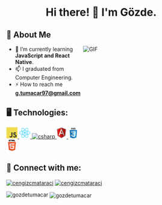 ### <h1 align="center"> Hi there! 👋 I'm Gözde. </h1>

<!--
**gozdetumacar/gozdetumacar** is a ✨ _special_ ✨ repository because its `README.md` (this file) appears on your GitHub profile.

Here are some ideas to get you started:
-->

## 👩 About Me
<img align="right" alt="GIF" src="https://i.ibb.co/8jd30vx/codingwithcoffee.gif" width="300" height="220" />

- 🌱 I’m currently learning **JavaScript and React Native**.
- 📫 I graduated from Computer Engineering.
- ⚡ How to reach me **g.tumacar97@gmail.com**

## 🖥 Technologies:
<p align="left"> 
<a href="https://developer.mozilla.org/en-US/docs/Web/JavaScript" target="_blank"> <img src="https://raw.githubusercontent.com/devicons/devicon/master/icons/javascript/javascript-original.svg" alt="javascript" width="30" height="30"/> </a> 
<a href="https://reactnative.dev/" target="_blank"> <img src="https://raw.githubusercontent.com/devicons/devicon/master/icons/react/react-original.svg" alt="react" width="30" height="30"/> </a> 
<a href="https://docs.microsoft.com/en-us/dotnet/csharp/" target="_blank"> <img src="https://seeklogo.com/images/C/c-sharp-c-logo-02F17714BA-seeklogo.com.png" alt="csharp" width="27" height="30"/> </a>
<a href="https://angularjs.org/" target="_blank"> <img src="https://raw.githubusercontent.com/devicons/devicon/master/icons/angularjs/angularjs-original.svg" alt="csharp" width="27" height="30"/> </a>
<a href="https://www.w3schools.com/css/" target="_blank"> <img src="https://raw.githubusercontent.com/devicons/devicon/master/icons/css3/css3-original-wordmark.svg" alt="css3" width="28" height="28"/> </a> 
<a href="https://www.w3.org/html/" target="_blank"> <img src="https://raw.githubusercontent.com/devicons/devicon/master/icons/html5/html5-original-wordmark.svg" alt="html5" width="30" height="30"/> </a> 

## 🔗 Connect with me:
<p align="left">
<a href="https://www.linkedin.com/in/gozdesevimtumacar/" target="blank"><img align="center" src="https://velanovascular.com/wp-content/uploads/2020/06/LinkedIn.png" alt="cengizcmataraci" height="30" width="30" /></a>
<a href="https://instagram.com/gozdetumacar" target="blank"><img align="center" src="https://upload.wikimedia.org/wikipedia/commons/thumb/e/e7/Instagram_logo_2016.svg/1200px-Instagram_logo_2016.svg.png" alt="cengizcmataraci" height="30" width="30" /></a>
</p>

<p><img align="left" src="https://github-readme-stats.vercel.app/api/top-langs?username=gozdetumacar&show_icons=true&theme=radical&locale=en&layout=compact" alt="gozdetumacar" /></p>

<p>&nbsp;<img align="center" src="https://github-readme-stats.vercel.app/api?username=gozdetumacar&show_icons=true&theme=dark&locale=en" alt="gozdetumacar" width="50%" /></p>


